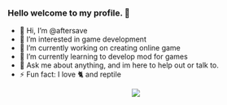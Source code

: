 
### Hello welcome to my profile. 👋

- 👋 Hi, I’m @aftersave
- 👀 I’m interested in game development
- 🔭 I’m currently working on creating online game
- 🌱 I’m currently learning to develop mod for games
- 💬 Ask me about anything, and im here to help out or talk to.
- ⚡ Fun fact: I love 🐈 and reptile

<div align="center">
<img src="https://github-readme-stats.vercel.app/api/top-langs/?username=aftersave&theme=dracula&layout=compact)](https://github.com/aftersave/github-readme-stats"/>
</div>

<!---
aftersave/aftersave is a ✨ special ✨ repository because its `README.md` (this file) appears on your GitHub profile.
You can click the Preview link to take a look at your changes.

- 👯 I’m looking forward to these next few years, and see where it goes.
- 🤔 I’m also looking for help on more (example) work, so let me know if you can help out.

## <h3 align="center">SOCIAL'S / CONNECTIONS</h3>
- 📫 You can contact me though...
--->
